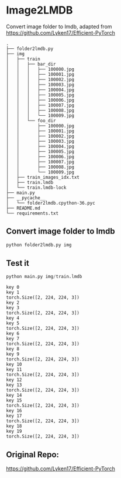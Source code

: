 # Image2LMDB
Convert image folder to lmdb, adapted from https://github.com/Lyken17/Efficient-PyTorch
```
.
├── folder2lmdb.py
├── img
│   ├── train
│   │   ├── bar_dir
│   │   │   ├── 100000.jpg
│   │   │   ├── 100001.jpg
│   │   │   ├── 100002.jpg
│   │   │   ├── 100003.jpg
│   │   │   ├── 100004.jpg
│   │   │   ├── 100005.jpg
│   │   │   ├── 100006.jpg
│   │   │   ├── 100007.jpg
│   │   │   ├── 100008.jpg
│   │   │   └── 100009.jpg
│   │   └── foo_dir
│   │       ├── 100000.jpg
│   │       ├── 100001.jpg
│   │       ├── 100002.jpg
│   │       ├── 100003.jpg
│   │       ├── 100004.jpg
│   │       ├── 100005.jpg
│   │       ├── 100006.jpg
│   │       ├── 100007.jpg
│   │       ├── 100008.jpg
│   │       └── 100009.jpg
│   ├── train_images_idx.txt
│   ├── train.lmdb
│   └── train.lmdb-lock
├── main.py
├── __pycache__
│   └── folder2lmdb.cpython-36.pyc
├── README.md
└── requirements.txt
```

## Convert image folder to lmdb
```python
python folder2lmdb.py img
````

## Test it
```python
python main.py img/train.lmdb
```


```
key 0
key 1
torch.Size([2, 224, 224, 3])
key 2
key 3
torch.Size([2, 224, 224, 3])
key 4
key 5
torch.Size([2, 224, 224, 3])
key 6
key 7
torch.Size([2, 224, 224, 3])
key 8
key 9
torch.Size([2, 224, 224, 3])
key 10
key 11
torch.Size([2, 224, 224, 3])
key 12
key 13
torch.Size([2, 224, 224, 3])
key 14
key 15
torch.Size([2, 224, 224, 3])
key 16
key 17
torch.Size([2, 224, 224, 3])
key 18
key 19
torch.Size([2, 224, 224, 3])
```



## Original Repo:
https://github.com/Lyken17/Efficient-PyTorch

